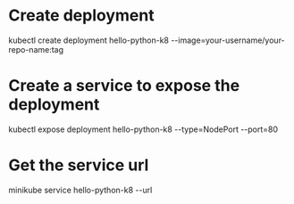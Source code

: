 # Create deployment
kubectl create deployment hello-python-k8 --image=your-username/your-repo-name:tag

# Create a service to expose the deployment
kubectl expose deployment hello-python-k8 --type=NodePort --port=80

# Get the service url
minikube service hello-python-k8 --url